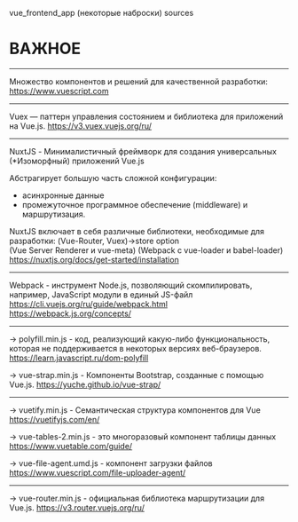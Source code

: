 vue_frontend_app  (некоторые наброски)
 sources



# ВАЖНОЕ #

**************************************
Множество компонентов и решений для качественной разработки:
https://www.vuescript.com

**************************************
Vuex — паттерн управления состоянием и библиотека для приложений на Vue.js.
https://v3.vuex.vuejs.org/ru/

**************************************
NuxtJS - Минималистичный фреймворк для создания универсальных (*Изоморфный) приложений Vue.js

Абстрагирует большую часть сложной конфигурации:
 - асинхронные данные
 - промежуточное программное обеспечение (middleware) и маршрутизация.

NuxtJS включает в себя различные библиотеки, необходимые для разработки: 
(Vue-Router, Vuex)->store option  
(Vue Server Renderer и vue-meta)
(Webpack с vue-loader и babel-loader)
https://nuxtjs.org/docs/get-started/installation

**************************************
Webpack - инструмент Node.js, позволяющий скомпилировать, например, JavaScript модули в единый JS-файл
https://cli.vuejs.org/ru/guide/webpack.html
https://webpack.js.org/concepts/



**************************************
 -> polyfill.min.js - код, реализующий какую-либо функциональность, которая не поддерживается в некоторых версиях веб-браузеров.
https://learn.javascript.ru/dom-polyfill

 -> vue-strap.min.js - Компоненты Bootstrap, созданные с помощью Vue.js. 
https://yuche.github.io/vue-strap/

**************************************
 -> vuetify.min.js  - Cемантическая структура компонентов для Vue
https://vuetifyjs.com/en/

 -> vue-tables-2.min.js - это многоразовый компонент таблицы данных
https://www.vuetable.com/guide/

 -> vue-file-agent.umd.js - компонент загрузки файлов
https://www.vuescript.com/file-uploader-agent/

**************************************
 -> vue-router.min.js  - официальная библиотека маршрутизации для Vue.js.
https://v3.router.vuejs.org/ru/


